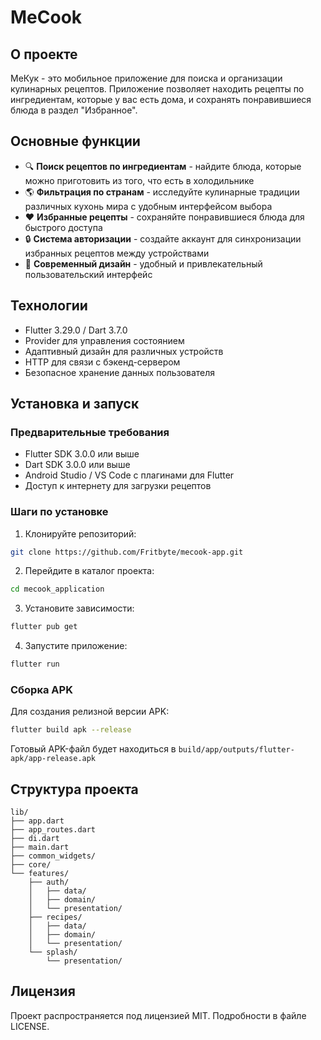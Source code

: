 # MeCook

## О проекте

МеКук - это мобильное приложение для поиска и организации кулинарных рецептов. Приложение позволяет находить рецепты по ингредиентам, которые у вас есть дома, и сохранять понравившиеся блюда в раздел "Избранное".

## Основные функции

- 🔍 **Поиск рецептов по ингредиентам** - найдите блюда, которые можно приготовить из того, что есть в холодильнике
- 🌎 **Фильтрация по странам** - исследуйте кулинарные традиции различных кухонь мира с удобным интерфейсом выбора
- ❤️ **Избранные рецепты** - сохраняйте понравившиеся блюда для быстрого доступа
- 🔒 **Система авторизации** - создайте аккаунт для синхронизации избранных рецептов между устройствами
- 🎨 **Современный дизайн** - удобный и привлекательный пользовательский интерфейс

## Технологии

- Flutter 3.29.0 / Dart 3.7.0
- Provider для управления состоянием
- Адаптивный дизайн для различных устройств
- HTTP для связи с бэкенд-сервером
- Безопасное хранение данных пользователя

## Установка и запуск

### Предварительные требования

- Flutter SDK 3.0.0 или выше
- Dart SDK 3.0.0 или выше
- Android Studio / VS Code с плагинами для Flutter
- Доступ к интернету для загрузки рецептов

### Шаги по установке

1. Клонируйте репозиторий:
```bash
git clone https://github.com/Fritbyte/mecook-app.git
```

2. Перейдите в каталог проекта:
```bash
cd mecook_application
```

3. Установите зависимости:
```bash
flutter pub get
```

4. Запустите приложение:
```bash
flutter run
```

### Сборка APK

Для создания релизной версии APK:

```bash
flutter build apk --release
```

Готовый APK-файл будет находиться в `build/app/outputs/flutter-apk/app-release.apk`

## Структура проекта

```
lib/
├── app.dart
├── app_routes.dart
├── di.dart
├── main.dart
├── common_widgets/
├── core/
└── features/
    ├── auth/
    │   ├── data/
    │   ├── domain/
    │   └── presentation/
    ├── recipes/
    │   ├── data/
    │   ├── domain/
    │   └── presentation/
    └── splash/
        └── presentation/
```

## Лицензия

Проект распространяется под лицензией MIT. Подробности в файле LICENSE.